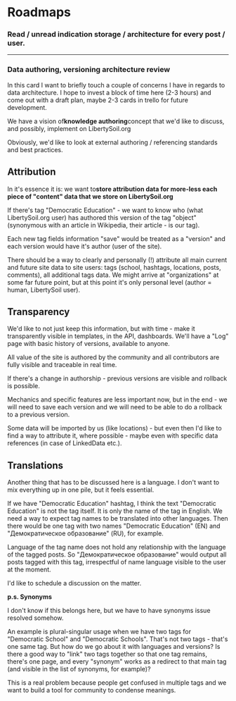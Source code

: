 # Roadmaps

### Read / unread indication storage / architecture for every post / user.

---

### Data authoring, versioning architecture review

In this card I want to briefly touch a couple of concerns I have in regards to data architecture. I hope to invest a block of time here \(2-3 hours\) and come out with a draft plan, maybe 2-3 cards in trello for future development.

We have a vision of**knowledge authoring**concept that we'd like to discuss, and possibly, implement on LibertySoil.org

Obviously, we'd like to look at external authoring / referencing standards and best practices.

## Attribution

In it's essence it is: we want to**store attribution data for more-less each piece of "content" data that we store on LibertySoil.org**

If there's tag "Democratic Education" - we want to know who \(what LibertySoil.org user\) has authored this version of the tag "object" \(synonymous with an article in Wikipedia, their article - is our tag\).

Each new tag fields information "save" would be treated as a "version" and each version would have it's author \(user of the site\).

There should be a way to clearly and personally \(!\) attribute all main current and future site data to site users: tags \(school, hashtags, locations, posts, comments\), all additional tags data. We might arrive at "organizations" at some far future point, but at this point it's only personal level \(author = human, LibertySoil user\).

## Transparency

We'd like to not just keep this information, but with time - make it transparently visible in templates, in the API, dashboards. We'll have a "Log" page with basic history of versions, available to anyone.

All value of the site is authored by the community and all contributors are fully visible and traceable in real time.

If there's a change in authorship - previous versions are visible and rollback is possible.

Mechanics and specific features are less important now, but in the end - we will need to save each version and we will need to be able to do a rollback to a previous version.

Some data will be imported by us \(like locations\) - but even then I'd like to find a way to attribute it, where possible - maybe even with specific data references \(in case of LinkedData etc.\).

## Translations

Another thing that has to be discussed here is a language. I don't want to mix everything up in one pile, but it feels essential.

If we have "Democratic Education" hashtag, I think the text "Democratic Education" is not the tag itself. It is only the name of the tag in English. We need a way to expect tag names to be translated into other languages. Then there would be one tag with two names "Democratic Education" \(EN\) and "Демократическое образование" \(RU\), for example.

Language of the tag name does not hold any relationship with the language of the tagged posts. So "Демократическое образование" would output all posts tagged with this tag, irrespectful of name language visible to the user at the moment.

I'd like to schedule a discussion on the matter.

**p.s. Synonyms**

I don't know if this belongs here, but we have to have synonyms issue resolved somehow.

An example is plural-singular usage when we have two tags for "Democratic School" and "Democratic Schools". That's not two tags - that's one same tag. But how do we go about it with languages and versions? Is there a good way to "link" two tags together so that one tag remains, there's one page, and every "synonym" works as a redirect to that main tag \(and visible in the list of synonyms, for example\)?

This is a real problem because people get confused in multiple tags and we want to build a tool for community to condense meanings.

  


